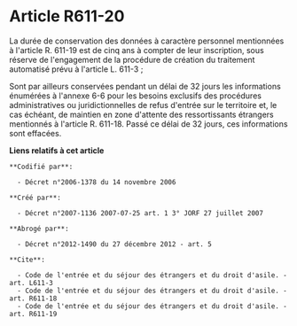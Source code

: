 # Article R611-20

La durée de conservation des données à caractère personnel mentionnées à l'article R. 611-19 est de cinq ans à compter de
leur inscription, sous réserve de l'engagement de la procédure de création du traitement automatisé prévu à l'article L.
611-3 ; 

Sont par ailleurs conservées pendant un délai de 32 jours les informations énumérées à l'annexe 6-6 pour les besoins
exclusifs des procédures administratives ou juridictionnelles de refus d'entrée sur le territoire et, le cas échéant, de
maintien en zone d'attente des ressortissants étrangers mentionnés à l'article R. 611-18. Passé ce délai de 32 jours, ces
informations sont effacées.

**Liens relatifs à cet article**

	**Codifié par**:

	  - Décret n°2006-1378 du 14 novembre 2006

	**Créé par**:

	  - Décret n°2007-1136 2007-07-25 art. 1 3° JORF 27 juillet 2007

	**Abrogé par**:

	  - Décret n°2012-1490 du 27 décembre 2012 - art. 5

	**Cite**:

	  - Code de l'entrée et du séjour des étrangers et du droit d'asile. - art. L611-3
	  - Code de l'entrée et du séjour des étrangers et du droit d'asile. - art. R611-18
	  - Code de l'entrée et du séjour des étrangers et du droit d'asile. - art. R611-19
